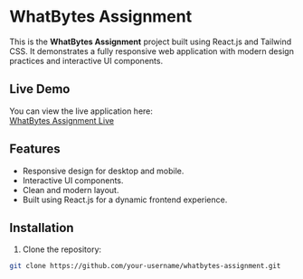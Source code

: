 # WhatBytes Assignment

This is the **WhatBytes Assignment** project built using React.js and Tailwind CSS. It demonstrates a fully responsive web application with modern design practices and interactive UI components.

## Live Demo

You can view the live application here:  
[WhatBytes Assignment Live](https://what-bytes-assignment-delta.vercel.app/)

## Features

- Responsive design for desktop and mobile.
- Interactive UI components.
- Clean and modern layout.
- Built using React.js for a dynamic frontend experience.

## Installation

1. Clone the repository:

```bash
git clone https://github.com/your-username/whatbytes-assignment.git
